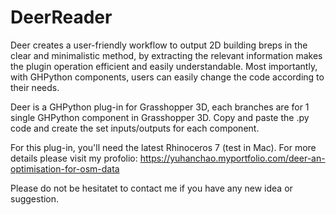 # DeerReader
Deer creates a user-friendly workflow to output 2D building breps in the clear and minimalistic method, by extracting the relevant information makes the plugin operation efficient and easily understandable. Most importantly, with GHPython components, users can easily change the code according to their needs.

Deer is a GHPython plug-in for Grasshopper 3D, each branches are for 1 single GHPython component in Grasshopper 3D.
Copy and paste the .py code and create the set inputs/outputs for each component.

For this plug-in, you'll need the latest Rhinoceros 7 (test in Mac).
For more details please visit my profolio: https://yuhanchao.myportfolio.com/deer-an-optimisation-for-osm-data

Please do not be hesitatet to contact me if you have any new idea or suggestion.
